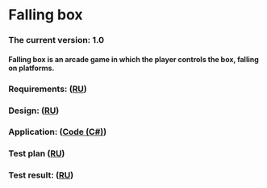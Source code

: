 # Falling box
### The current version: 1.0
####  Falling box is an arcade game in which the player controls the box, falling on platforms.
### Requirements: ([RU](https://github.com/OdareNNbI/Falling-box/blob/master/docs/SRS.md))
### Design: ([RU](https://github.com/OdareNNbI/Falling-box/blob/master/Docs/UMLDocs/UNLDiagrams.md))
### Application: ([Code (C#)](https://github.com/OdareNNbI/Falling-box/tree/master/Project/FallingBox/Assets/Scripts))
### Test plan ([RU](https://github.com/OdareNNbI/Falling-box/blob/master/Docs/TestPlan.md))
### Test result: ([RU](https://github.com/OdareNNbI/Falling-box/blob/master/Docs/TestResult.md))
